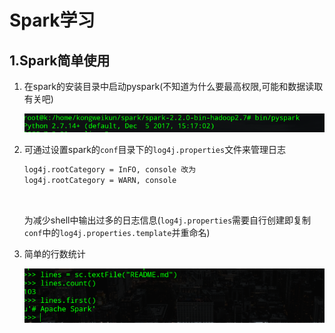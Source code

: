 # Spark学习

## 1.Spark简单使用

1. 在spark的安装目录中启动pyspark(不知道为什么要最高权限,可能和数据读取有关吧)

   ![image](https://raw.githubusercontent.com/KongWiKi/sparkLearning/master/pic/Screenshot%20from%202018-03-20%2016-37-52.png)

2. 可通过设置spark的`conf`目录下的`log4j.properties`文件来管理日志

   ```tex
   log4j.rootCategory = InFO, console 改为
   log4j.rootCategory = WARN, console
   ```

   ​

   为减少shell中输出过多的日志信息(`log4j.properties`需要自行创建即复制`conf`中的`log4j.properties.template`并重命名)

3. 简单的行数统计

   ![image](https://raw.githubusercontent.com/KongWiKi/sparkLearning/master/pic/Screenshot%20from%202018-03-20%2016-43-21.png)

   ​